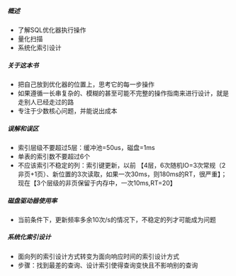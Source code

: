 ##### 概述
- 了解SQL优化器执行操作
- 量化扫描
- 系统化索引设计

##### 关于这本书
- 把自己放到优化器的位置上，思考它的每一步操作
- 如果遵循一长串复杂的、模糊的甚至可能不完整的操作指南来进行设计，就是走别人已经走过的路
- 专注于少数核心问题，并能说出成本

##### 误解和误区
- 索引层级不要超过5层：缓冲池=50us，磁盘=1ms
- 单表的索引数不要超过6个
- 不应该索引不稳定的列：索引键更新，以前 【4层，6次随机IO=3次常规（2非页+1页）、新位置的3次读取，如果一次30ms，则180ms的RT，很严重】；现在【3个层级的非页保留于内存中，一次10ms,RT=20】

##### 磁盘驱动器使用率
- 当前条件下，更新频率多余10次/s的情况下，不稳定的列才可能成为问题

##### 系统化索引设计
- 面向列的索引设计方式转变为面向响应时间的索引设计方式
- 步骤：找到最差的查询、设计索引使得查询变快且不影响别的查询